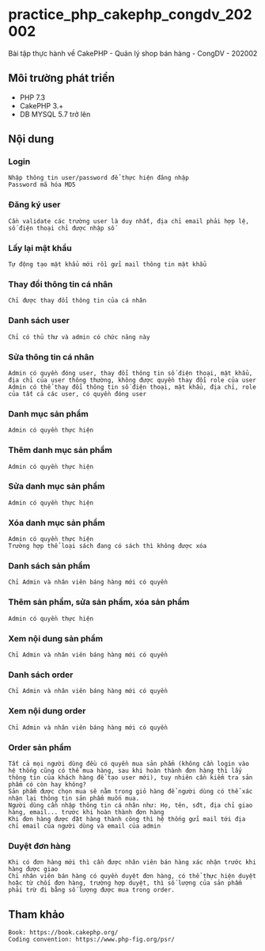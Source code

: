 # practice_php_cakephp_congdv_202002
Bài tập thực hành về CakePHP - Quản lý shop bán hàng - CongDV - 202002

## Môi trường phát triển
- PHP 7.3
- CakePHP 3.+
- DB MYSQL 5.7 trở lên

## Nội dung

### Login
	Nhập thông tin user/password để thực hiện đăng nhập
	Password mã hóa MD5
### Đăng ký user
	Cần validate các trường user là duy nhất, địa chỉ email phải hợp lệ, số điện thoại chỉ được nhập số
### Lấy lại mật khẩu
	Tự động tạo mật khẩu mới rồi gửi mail thông tin mật khẩu
### Thay đổi thông tin cá nhân
	Chỉ được thay đổi thông tin của cá nhân
### Danh sách user
	Chỉ có thủ thư và admin có chức năng này
### Sửa thông tin cá nhân
	Admin có quyền đóng user, thay đổi thông tin số điện thoại, mật khẩu, địa chỉ của user thông thường, không được quyền thay đổi role của user
	Admin có thể thay đổi thông tin số điện thoại, mật khẩu, địa chỉ, role của tất cả các user, có quyền đóng user


### Danh mục sản phẩm
	Admin có quyền thực hiện
### Thêm danh mục sản phẩm
	Admin có quyền thực hiện
### Sửa danh mục sản phẩm
	Admin có quyền thực hiện
### Xóa danh mục sản phẩm
	Admin có quyền thực hiện
	Trường hợp thể loại sách đang có sách thì không được xóa

### Danh sách sản phẩm
	Chỉ Admin và nhân viên báng hàng mới có quyền
### Thêm sản phẩm, sửa sản phẩm, xóa sản phẩm
	Admin có quyền thực hiện
### Xem nội dung sản phẩm
	Chỉ Admin và nhân viên báng hàng mới có quyền


### Danh sách order
	Chỉ Admin và nhân viên báng hàng mới có quyền
### Xem nội dung order
	Chỉ Admin và nhân viên báng hàng mới có quyền

### Order sản phẩm
	Tất cả mọi người dùng đều có quyền mua sản phẩm (không cần login vào hệ thống cũng có thể mua hàng, sau khi hoàn thành đơn hàng thì lấy thông tin của khách hàng để tạo user mới), tuy nhiên cần kiểm tra sản phẩm có còn hay không?
	Sản phẩm được chọn mua sẽ nằm trong giỏ hàng để người dùng có thể xác nhận lại thông tin sản phẩm muốn mua.
	Người dùng cần nhập thông tin cá nhân như: Họ, tên, sđt, địa chỉ giao hàng, email... trước khi hoàn thành đơn hàng
	Khi đơn hàng được đặt hàng thành công thì hệ thống gửi mail tới địa chỉ email của người dùng và email của admin
### Duyệt đơn hàng
	Khi có đơn hàng mới thì cần được nhân viên bán hàng xác nhận trước khi hàng được giao
	Chỉ nhân viên bán hàng có quyền duyệt đơn hàng, có thể thực hiện duyệt hoặc từ chối đơn hàng, trường hợp duyệt, thì số lượng của sản phẩm phải trừ đi bằng số lượng được mua trong order.

## Tham khảo
	Book: https://book.cakephp.org/
	Coding convention: https://www.php-fig.org/psr/